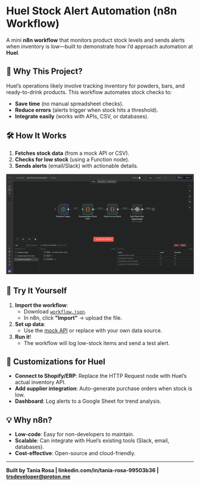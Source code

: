 # Huel Stock Alert Automation (n8n Workflow)

A mini **n8n workflow** that monitors product stock levels and sends alerts when inventory is low—built to demonstrate how I’d approach automation at **Huel**.

## 📌 Why This Project?

Huel’s operations likely involve tracking inventory for powders, bars, and ready-to-drink products. This workflow automates stock checks to:

- **Save time** (no manual spreadsheet checks).
- **Reduce errors** (alerts trigger when stock hits a threshold).
- **Integrate easily** (works with APIs, CSV, or databases).

## 🛠 How It Works

1. **Fetches stock data** (from a mock API or CSV).
2. **Checks for low stock** (using a Function node).
3. **Sends alerts** (email/Slack) with actionable details.

![Workflow Screenshot](screenshot_huel.png)

## 🚀 Try It Yourself

1. **Import the workflow**:
   - Download [`workflow.json`](workflow.json).
   - In n8n, click **"Import"** → upload the file.
2. **Set up data**:
   - Use the [mock API](https://mockapi.io/) or replace with your own data source.
3. **Run it**!
   - The workflow will log low-stock items and send a test alert.

## 🔧 Customizations for Huel

- **Connect to Shopify/ERP**: Replace the HTTP Request node with Huel’s actual inventory API.
- **Add supplier integration**: Auto-generate purchase orders when stock is low.
- **Dashboard**: Log alerts to a Google Sheet for trend analysis.

## 💡 Why n8n?

- **Low-code**: Easy for non-developers to maintain.
- **Scalable**: Can integrate with Huel’s existing tools (Slack, email, databases).
- **Cost-effective**: Open-source and cloud-friendly.

---
**Built by Tania Rosa | linkedin.com/in/tania-rosa-99503b36 | <trsdeveloper@proton.me>**
